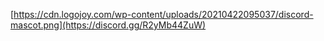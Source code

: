 [https://cdn.logojoy.com/wp-content/uploads/20210422095037/discord-mascot.png](https://discord.gg/R2yMb44ZuW)
